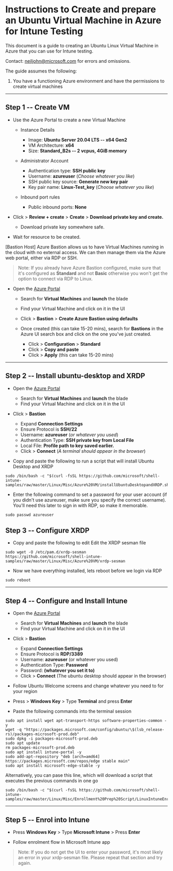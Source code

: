 # Instructions to Create and prepare an Ubuntu Virtual Machine in Azure for Intune Testing

This document is a guide to creating an Ubuntu Linux Virtual Machine in
Azure that you can use for Intune testing.

Contact: <neiljohn@microsoft.com> for errors and omissions.

The guide assumes the following:

1.  You have a functioning Azure environment and have the permissions to create virtual machines
---
## Step 1 -- Create VM

-   Use the Azure Portal to create a new Virtual Machine

    -   Instance Details

        -   Image: **Ubuntu Server 20.04 LTS -- x64 Gen2**
        -   VM Architecture: **x64**
        -   Size: **Standard_B2s -- 2 vcpus, 4GiB memory**

    -   Administrator Account

        -   Authentication type: **SSH public key**
        -   Username: **azureuser** (*Choose whatever you like*)
        -   SSH public key source: **Generate new key pair**
        -   Key pair name: **Linux-Test_key** (*Choose whatever you
            like*)

    -   Inbound port rules

        -   Public inbound ports: **None**

-   Click \> **Review + create** \> **Create** \> **Download private key
    and create.**

    -   Download private key somewhere safe.

-   Wait for resource to be created.

[Bastion Host]
Azure Bastion allows us to have Virtual Machines running in the cloud with no external access. We can then manage them via the Azure web portal, either via RDP or SSH.

>
> Note: If you already have Azure Bastion configured, make sure that
> it's configured as **Standard** and not **Basic** otherwise you won't
> get the option to connect via RDP to Linux.

-   Open the [Azure Portal](https://portal.azure.com/)

    -   Search for **Virtual Machines** and **launch** the blade
    -   Find your Virtual Machine and click on it in the UI
    -   Click \> **Bastion** \> **Create Azure Bastion using defaults**
    -   Once created (this can take 15-20 mins), search for **Bastions**
        in the Azure UI search box and click on the one you've just
        created.

        -   Click \> **Configuration** \> **Standard**
        -   Click \> **Copy and paste**
        -   Click \> **Apply** (this can take 15-20 mins)
---
## Step 2 -- Install ubuntu-desktop and XRDP

-   Open the [Azure Portal](https://portal.azure.com/)

    -   Search for **Virtual Machines** and **launch** the blade
    -   Find your Virtual Machine and click on it in the UI

-   Click \> **Bastion**

    -   Expand **Connection Settings**
    -   Ensure Protocol is **SSH/22**
    -   Username: **azureuser** (*or whatever you used*)
    -   Authentication Type: **SSH private key from Local File**
    -   Local File: **Profile path to key saved earlier.**
    -   Click \> **Connect** (*A terminal should appear in the browser*)

-   Copy and paste the following to run a script that will install Ubuntu Desktop and XRDP

```
sudo /bin/bash -c "$(curl -fsSL https://github.com/microsoft/shell-intune-samples/raw/master/Linux/Misc/Azure%20VM/installUbuntuDesktopandXRDP.sh)"
```

-   Enter the following command to set a password for your user account (if you didn't use azureuser, make sure you specify the correct username). You'll need this later to sign in with RDP, so make it memorable.

```
sudo passwd azureuser
```

## Step 3 -- Configure XRDP

-   Copy and paste the following to edit Edit the XRDP sesman file
```
sudo wget -O /etc/pam.d/xrdp-sesman https://github.com/microsoft/shell-intune-samples/raw/master/Linux/Misc/Azure%20VM/xrdp-sesman
```
-   Now we have everything installed, lets reboot before we login via RDP

```
sudo reboot
```
---
## Step 4 -- Configure and Install Intune

-   Open the [Azure Portal](https://portal.azure.com/)

    -   Search for **Virtual Machines** and **launch** the blade
    -   Find your Virtual Machine and click on it in the UI

-   Click \> **Bastion**

    -   Expand **Connection Settings**
    -   Ensure Protocol is **RDP/3389**
    -   Username: **azureuser** (or whatever you used)
    -   Authentication Type: **Password**
    -   Password: **(whatever you set it to)**
    -   Click \> **Connect** (The ubuntu desktop should appear in the
        browser)

-   Follow Ubuntu Welcome screens and change whatever you need to for
    your region
-   Press \> **Windows Key** \> Type **Terminal** and press **Enter**
-   Paste the following commands into the terminal session

```
sudo apt install wget apt-transport-https software-properties-common -y
wget -q "https://packages.microsoft.com/config/ubuntu/\$(lsb_release-rs)/packages-microsoft-prod.deb"
sudo dpkg -i packages-microsoft-prod.deb
sudo apt update
rm packages-microsoft-prod.deb
sudo apt install intune-portal -y
sudo add-apt-repository "deb [arch=amd64]
https://packages.microsoft.com/repos/edge stable main"
sudo apt install microsoft-edge-stable -y
```

Alternatively, you can pase this line, which will download a script that executes the previous commands in one go

```
sudo /bin/bash -c "$(curl -fsSL https://github.com/microsoft/shell-intune-samples/raw/master/Linux/Misc/Enrollment%20Prep%20Script/LinuxIntuneEnrollmentPrep.sh)"
```

---

## Step 5 -- Enrol into Intune

-   Press **Windows Key** \> Type **Microsoft Intune** \> Press
    **Enter**

-   Follow enrolment flow in Microsoft Intune app

> Note: If you do not get the UI to enter your password, it's most
> likely an error in your xrdp-sesman file. Please repeat that section
> and try again.